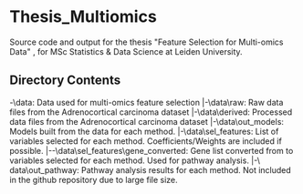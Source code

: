 # Thesis_Multiomics
Source code and output for the thesis "Feature Selection for Multi-omics Data" , for MSc Statistics &amp; Data Science at Leiden University.

## Directory Contents

-\data: Data used for multi-omics feature selection
|-\data\raw: Raw data files from the Adrenocortical carcinoma dataset
|-\data\derived: Processed data files from the Adrenocortical carcinoma dataset
|-\data\out_models: Models built from the data for each method.
|-\data\sel_features: List of variables selected for each method. Coefficients/Weights are included if possible.
|--\data\sel_features\gene_converted: Gene list converted from to variables selected for each method. Used for pathway analysis.
|-\ data\out_pathway: Pathway analysis results for each method. Not included in the github repository due to large file size. 
